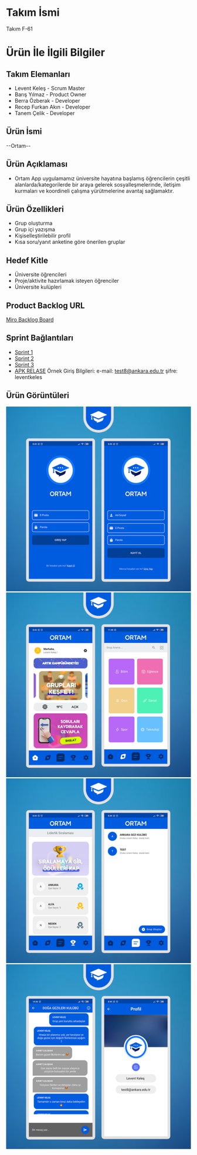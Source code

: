 # **Takım İsmi**

Takım F-61

# Ürün İle İlgili Bilgiler

## Takım Elemanları

- Levent Keleş - Scrum Master
- Barış Yılmaz - Product Owner
- Berra Özberak - Developer
- Recep Furkan Akın - Developer
- Tanem Çelik - Developer

## Ürün İsmi

--Ortam--

## Ürün Açıklaması

- Ortam App uygulamamız üniversite hayatına başlamış öğrencilerin çeşitli alanlarda/kategorilerde bir araya gelerek sosyalleşmelerinde, iletişim kurmaları ve koordineli çalışma yürütmelerine avantaj sağlamaktır. 

## Ürün Özellikleri

- Grup oluşturma
- Grup içi yazışma
- Kişiselleştirilebilir profil
- Kısa soru/yanıt anketine göre önerilen gruplar

## Hedef Kitle

- Üniversite öğrencileri
- Proje/aktivite hazırlamak isteyen öğrenciler
- Üniversite kulüpleri

## Product Backlog URL

[Miro Backlog Board](https://miro.com/app/board/uXjVM9qwV6E=/)

## Sprint Bağlantıları
- [Sprint 1](https://github.com/leventkeles/OUA-Bootcamp-F-61/blob/main/ProjectManagement/sprint-1.md)
- [Sprint 2](https://github.com/leventkeles/OUA-Bootcamp-F-61/blob/main/ProjectManagement/sprint-2.md)
- [Sprint 3](https://github.com/leventkeles/OUA-Bootcamp-F-61/blob/main/ProjectManagement/sprint-3.md)
- [APK RELASE](https://drive.google.com/file/d/1EHgTIksfD0PaqoQxC-pHXHm6XtH44pJT/view?usp=drive_link)
Örnek Giriş Bilgileri: e-mail: test8@ankara.edu.tr şifre: leventkeles

## Ürün Görüntüleri

![Screenshot 1](https://raw.githubusercontent.com/leventkeles/OUA-Bootcamp-F-61/main/ProjectManagement/gorsel1.png)
![Screenshot 1](https://raw.githubusercontent.com/leventkeles/OUA-Bootcamp-F-61/main/ProjectManagement/gorsel2.png)
![Screenshot 1](https://raw.githubusercontent.com/leventkeles/OUA-Bootcamp-F-61/main/ProjectManagement/gorsel3.png)
![Screenshot 1](https://raw.githubusercontent.com/leventkeles/OUA-Bootcamp-F-61/main/ProjectManagement/gorsel4.png)

